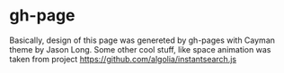 # gh-page
Basically, design of this page was genereted by gh-pages with Cayman theme by Jason Long. 
Some other cool stuff, like space animation was taken from project https://github.com/algolia/instantsearch.js

